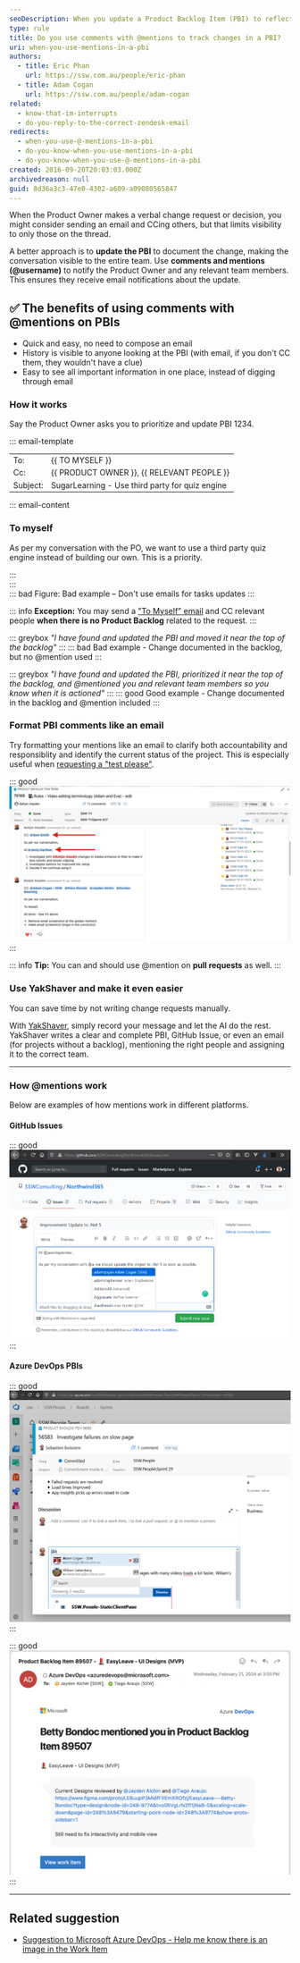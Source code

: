 ```yaml
---
seoDescription: When you update a Product Backlog Item (PBI) to reflect a change verbally requested by the Product Owner, use the discussions feature and mention the user using "@username" instead of sending an email. This keeps track of the conversation and allows everyone involved to stay updated.
type: rule
title: Do you use comments with @mentions to track changes in a PBI?
uri: when-you-use-mentions-in-a-pbi
authors:
  - title: Eric Phan
    url: https://ssw.com.au/people/eric-phan
  - title: Adam Cogan
    url: https://ssw.com.au/people/adam-cogan
related:
  - know-that-im-interrupts
  - do-you-reply-to-the-correct-zendesk-email
redirects:
  - when-you-use-@-mentions-in-a-pbi
  - do-you-know-when-you-use-mentions-in-a-pbi
  - do-you-know-when-you-use-@-mentions-in-a-pbi
created: 2016-09-20T20:03:03.000Z
archivedreason: null
guid: 8d36a3c3-47e0-4302-a609-a09080565847
---
```


When the Product Owner makes a verbal change request or decision, you might consider sending an email and CCing others, but that limits visibility to only those on the thread.

A better approach is to **update the PBI** to document the change, making the conversation visible to the entire team. Use **comments and mentions (@username)** to notify the Product Owner and any relevant team members. This ensures they receive email notifications about the update.

<!--endintro-->

## ✅ The benefits of using comments with @mentions on PBIs

* Quick and easy, no need to compose an email
* History is visible to anyone looking at the PBI (with email, if you don't CC them, they wouldn't have a clue)
* Easy to see all important information in one place, instead of digging through email

### How it works

Say the Product Owner asks you to prioritize and update PBI 1234.

::: email-template  

| | |
| -------- | --- |
| To: | {{ TO MYSELF }} |
| Cc: | {{ PRODUCT OWNER }}, {{ RELEVANT PEOPLE }} |
| Subject: | SugarLearning - Use third party for quiz engine |  
::: email-content

### To myself

As per my conversation with the PO, we want to use a third party quiz engine instead of building our own. This is a priority.

:::  
:::  
::: bad
Figure: Bad example – Don't use emails for tasks updates
:::

::: info
**Exception:** You may send a ["To Myself" email](/send-to-myself-emails) and CC relevant people **when there is no Product Backlog** related to the request.
:::

::: greybox
_"I have found and updated the PBI and moved it near the top of the backlog"_
:::
::: bad
Bad example - Change documented in the backlog, but no @mention used
:::

::: greybox
_"I have found and updated the PBI, prioritized it near the top of the backlog, and @mentioned you and relevant team members so you know when it is actioned"_
:::
::: good
Good example - Change documented in the backlog and @mention included
:::

### Format PBI comments like an email

Try formatting your mentions like an email to clarify both accountability and responsiblity and identify the current status of the project. This is especially useful when [requesting a "test please"](/request-a-test-please).

::: good
![Figure: Good example – Using "Cc" and greetings as you would in an email. Emojis are helpful too! 😊](pbi-formatting-mentions.png)
:::

::: info
**Tip:** You can and should use @mention on **pull requests** as well.
:::

### Use YakShaver and make it even easier

You can save time by not writing change requests manually.

With [YakShaver](https://yakshaver.ai), simply record your message and let the AI do the rest. YakShaver writes a clear and complete PBI, GitHub Issue, or even an email (for projects without a backlog), mentioning the right people and assigning it to the correct team.

---

### How @mentions work

Below are examples of how mentions work in different platforms.

#### GitHub Issues

::: good
![Figure: Good example – Using @ mentions in GitHub](MicrosoftTeams-image.png)
:::

#### Azure DevOps PBIs

::: good
![Figure: Good example – Using @mentions in Azure DevOps discussion](good-mention-pbi.jpg)
:::

::: good
![Figure: Good example – Emails are sent to the users who are mentioned in the discussion, so they can still chime in if any details are needed](pbi-mention-email.png)
:::

---

## Related suggestion

* [Suggestion to Microsoft Azure DevOps - Help me know there is an image in the Work Item](https://bettersoftwaresuggestions.com/microsoft/azure-devops/help-me-know-there-is-an-image-in-the-work-item/)
